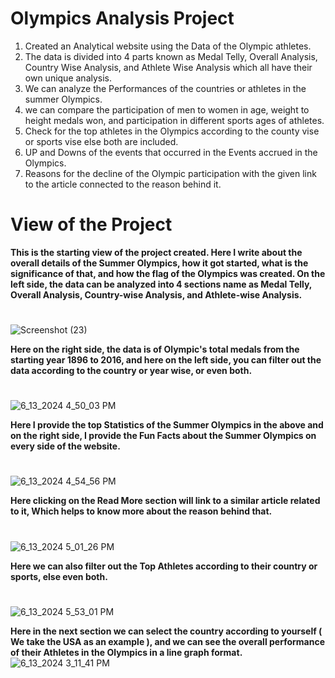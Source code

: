 # Olympics Analysis Project
1. Created an Analytical website using the Data of the Olympic athletes.
2. The data is divided into 4 parts known as Medal Telly, Overall Analysis, Country Wise Analysis, and Athlete Wise Analysis which all have their own unique analysis.
3. We can analyze the Performances of the countries or athletes in the summer Olympics.
4. we can compare the participation of men to women in age, weight to height medals won, and participation in different sports ages of athletes.
5. Check for the top athletes in the Olympics according to the county vise or sports vise else both are included.
6. UP and Downs of the events that occurred in the Events accrued in the Olympics.
7. Reasons for the decline of the Olympic participation with the given link to the article connected to the reason behind it.

# View of the Project
**This is the starting view of the project created. Here I write about the overall details of the Summer Olympics, how it got started, what is the significance of that, and how the flag of the Olympics was created. On the left side, the data can be analyzed into 4 sections name as Medal Telly, Overall Analysis, Country-wise Analysis, and Athlete-wise Analysis.**
#
![Screenshot (23)](https://github.com/T-usharrr/Olympics-Analysis-Web-App/assets/115540350/5493aa30-632a-4c66-a637-e715c55f8759)

**Here on the right side, the data is of Olympic's total medals from the starting year 1896 to 2016, and here on the left side, you can filter out the data according to the country or year wise, or even both.**
#
![6_13_2024 4_50_03 PM](https://github.com/T-usharrr/Olympics-Analysis-Web-App/assets/115540350/8316968c-f96e-4667-8a58-b08330dc7573)

**Here I provide the top Statistics of the Summer Olympics in the above and on the right side, I provide the Fun Facts about the Summer Olympics on every side of the website.**
#
![6_13_2024 4_54_56 PM](https://github.com/T-usharrr/Olympics-Analysis-Web-App/assets/115540350/536778ff-3713-40be-b47e-b9f6cffbaa5a)

**Here clicking on the Read More section will link to a similar article related to it, Which helps to know more about the reason behind that.**
#
![6_13_2024 5_01_26 PM](https://github.com/T-usharrr/Olympics-Analysis-Web-App/assets/115540350/84a108e8-1d22-4fa5-a0e1-985788a9cea4)

**Here we can also filter out the Top Athletes according to their country or sports, else even both.**
#
![6_13_2024 5_53_01 PM](https://github.com/T-usharrr/Olympics-Analysis-Web-App/assets/115540350/b64e3d89-00b7-4ba7-b98c-7e0f3506a5d5)

**Here in the next section we can select the country according to yourself ( We take the USA as an example ), and we can see the overall performance of their Athletes in the Olympics in a line graph format.**
![6_13_2024 3_11_41 PM](https://github.com/T-usharrr/Olympics-Analysis-Web-App/assets/115540350/613eab57-4940-4e71-a7d6-ef573d41eb11)

